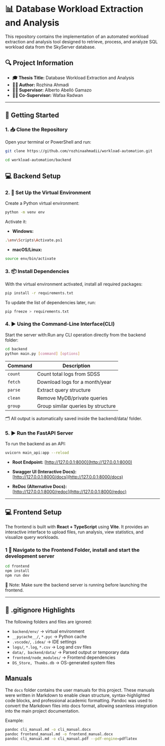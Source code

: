 # 📊 Database Workload Extraction and Analysis

This repository contains the implementation of an automated workload extraction and analysis tool designed to retrieve, process, and analyze SQL workload data from the SkyServer database.

## 🔍 Project Information

- **🎓 Thesis Title:** Database Workload Extraction and Analysis  
- **👩‍💻 Author:** Rozhina Ahmadi  
- **🧑‍🏫 Supervisor:** Alberto Abelló Gamazo  
- **👩‍🏫 Co-Supervisor:** Wafaa Radwan

--- 

## 🚀 Getting Started

### 1. 📥 Clone the Repository

Open your terminal or PowerShell and run:

```bash
git clone https://github.com/rozhinaahmadii/workload-automation.git
```
```bash
cd workload-automation/backend
```
## 💻 Backend Setup
### 2. 🐍 Set Up the Virtual Environment

Create a Python virtual environment: 
```bash
python -m venv env
```
Activate it: 
- **Windows:** 
```bash
.\env\Scripts\Activate.ps1
```

- **macOS/Linux:** 
```bash
source env/bin/activate
```
### 3. 📦 Install Dependencies

With the virtual environment activated, install all required packages:

```bash
pip install -r requirements.txt
```

To update the list of dependencies later, run:

```bash
pip freeze > requirements.txt
```
### 4. ▶️ Using the Command-Line Interface(CLI)

Start the server with:Run any CLI operation directly from the backend folder:

```bash
cd backend
python main.py [command] [options]
```
| Command  | Description                        |
| -------- | -----------------------------------|
| `count`  | Count total logs from SDSS         |
| `fetch`  | Download logs for a month/year     |
| `parse`  | Extract query structure            |
| `clean`  | Remove MyDB/private queries        |
| `group`  | Group similar queries by structure |

🗂️ All output is automatically saved inside the backend/data/ folder.


### 5. ▶️ Run the FastAPI Server
To run the backend as an API:

```bash
uvicorn main_api:app --reload
```
- **Root Endpoint:** [http://127.0.0.1:8000](http://127.0.0.1:8000)

- **Swagger UI (Interactive Docs):**  
  [http://127.0.0.1:8000/docs](http://127.0.0.1:8000/docs)

- **ReDoc (Alternative Docs):**  
  [http://127.0.0.1:8000/redoc](http://127.0.0.1:8000/redoc)

---

## 💻 Frontend Setup

The frontend is built with **React + TypeScript** using **Vite**. It provides an interactive interface to upload files, run analysis, view statistics, and visualize query workloads.

### 1 📁 Navigate to the Frontend Folder, install and start the development server

```bash
cd frontend
npm install
npm run dev
```
📝 Note: Make sure the backend server is running before launching the frontend.

---

## 🛑 .gitignore Highlights

The following folders and files are ignored:

- `backend/env/` → virtual environment
- `__pycache__/`, `*.pyc` → Python cache
- `.vscode/`, `.idea/` → IDE settings
- `logs/`, `*.log`, `*.csv` → Log and csv files
- `data/, backend/data/` → Parsed output or temporary data
- `frontend/node_modules/` → Frontend dependencies
- `DS_Store, Thumbs.db` → OS-generated system files

## Manuals
The `docs` folder contains the user manuals for this project. These manuals were written in Markdown to enable clean structure, syntax-highlighted code blocks, and professional academic formatting. Pandoc was used to convert the Markdown files into docs format, allowing seamless integration into the main project documentation. 

Example: 
```bash
pandoc cli_manual.md -o cli_manual.docx
pandoc frontend_manual.md -o frontend_manual.docx
pandoc cli_manual.md -o cli_manual.pdf --pdf-engine=pdflatex
```